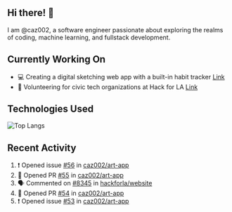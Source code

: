## Hi there! 👋

I am @caz002, a software engineer passionate about exploring the realms of coding, machine learning, and fullstack development. 

## Currently Working On
- 💻 Creating a digital sketching web app with a built-in habit tracker [Link](https://github.com/caz002/art-app)
- 🤝 Volunteering for civic tech organizations at Hack for LA [Link](https://github.com/hackforla/website)

## Technologies Used
![Top Langs](https://github-readme-stats.vercel.app/api/top-langs/?username=caz002&layout=compact)

## Recent Activity
<!--START_SECTION:activity-->
1. ❗ Opened issue [#56](https://github.com/caz002/art-app/issues/56) in [caz002/art-app](https://github.com/caz002/art-app)
2. 💪 Opened PR [#55](https://github.com/caz002/art-app/pull/55) in [caz002/art-app](https://github.com/caz002/art-app)
3. 🗣 Commented on [#8345](https://github.com/hackforla/website/pull/8345#issuecomment-3330485975) in [hackforla/website](https://github.com/hackforla/website)
4. 💪 Opened PR [#54](https://github.com/caz002/art-app/pull/54) in [caz002/art-app](https://github.com/caz002/art-app)
5. ❗ Opened issue [#53](https://github.com/caz002/art-app/issues/53) in [caz002/art-app](https://github.com/caz002/art-app)
<!--END_SECTION:activity-->
